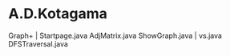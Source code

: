 # A.D.Kotagama
Graph+ |
<Interfaces>
Startpage.java
AdjMatrix.java
ShowGraph.java
|
<classes>
vs.java
DFSTraversal.java
